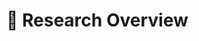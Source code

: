 # 🧠 Research Overview 



<script src="https://d3js.org/d3.v7.min.js"></script>
<script>
    // Data for the tree diagram
    const treeData = {
        "name": "Research Work",
        "children": [
            {
                "name": "Diffusion Acceleration",
                "children": [
                    { "name": "Rectified Diffusion: Straightness Is Not Your Need (ICLR 2025)", "url": "https://arxiv.org/abs/2410.07303" },
                    { "name": "InstantPortrait: One-Step Portrait Editing (ICLR 2025)", "url": "https://openreview.net/forum?id=ZkFMe3OPfw" },
                    {},
                    {
                        "name": "Consistency Models",
                        "children": [
                            { "name": "Consistency Distillation" },
                            { "name": "Consistency Training" },
                            { "name": "Stable Consistency Tuning (ICLR 2025 Workshop)", "url": "https://arxiv.org/abs/2410.18958" }
                        ]
                    },

                    {
                        "name": "Phased Consistency Model (NeurIPS 2024)",
                        "children": [
                            { "name": "AnimateLCM (SIGGRAPH Asia 2024)", "url": "https://animatelcm.github.io" },
                            { "name": "OSV: One Step is Enough for High-Quality I2V (CVPR 2025)", "url": "https://arxiv.org/pdf/2409.11367" },
                            {
                                "name": "FastVideo",
                                "children": [
                                    { "name": "FastHunyuan" },
                                    { "name": "FastWAN" }
                                ]
                            },
                            {
                                "name": "Unleashing VDM for Fast Shape Generation (CVPR 2025)",
                                "children": [
                                    { "name": "Huanyuan-3D Turbo" }
                                ]
                            }
                        ]
                    },
                ]
            },
            {
                "name": "Reinforcement Learning",
                "children": [
                    {
                        "name": "Diffusion-NPO (ICLR 2025)",
                        "children": [
                            { "name": "Self-NPO: Data-Free NPO" }
                        ]
                    },
                    { "name": "Diffusion-Sharpening" }
                ]
            },
            {
                "name": "Generative Vision Applications",
                "children": [
                    { "name": "GS-DiT  (CVPR 2025)", "url": "https://arxiv.org/abs/2501.02690" },
                    { "name": "ZoLA: Zero-Shot Creative Long Animation Generation (ECCV 2024)", "url": "https://gen-l-2.github.io/" },
                    { "name": "Be-Your-Outpainter (ECCV 2024)", "url": "https://be-your-outpainter.github.io/" },
                    { "name": "Motion-I2V: Image-to-Video Generation with Explicit Motion Modeling (SIGGRAPH 2024)", "url": "https://xiaoyushi97.github.io/Motion-I2V/" },
                    { "name": "Rethinking the Spatial Inconsistency in CFG (CVPR 2024)", "url": "https://arxiv.org/abs/2404.05384" },
                ]
            },
            {
                "name": "Class-Incremental Learning",
                "children": [
                    {
                        "name": "PyCIL (SCIS)",
                        "children": [
                            { "name": "FOSTER  (ECCV 2022)", "url": "https://arxiv.org/abs/2204.04662" },
                            { "name": "BEEF (ICLR 2023)", "url": "https://openreview.net/forum?id=iP77_axu0h3" },
                            { "name": "FACT  (CVPR 2022)", "url": "https://arxiv.org/abs/2203.06953" }
                        ]
                    }
                ]
            }
        ]
    };

    // Set up SVG
    const svg = d3.select("#treeDiagram"),
        width = +svg.attr("width"),
        height = +svg.attr("height"),
        g = svg.append("g").attr("transform", "translate(40,40)");

    let i = 0; // Initialize a counter for node IDs

    // Tree layout
    const tree = d3.tree().size([height - 50, width - 100]);
    const root = d3.hierarchy(treeData);
    tree(root);
    // Assign unique IDs to initial nodes
    root.descendants().forEach(d => d.id = d.id || ++i);

    // Initial drawing
    update(root);

    // Update function for collapsing/expanding
    function update(source) {
        const duration = 750;

        // Compute the new tree layout.
        const nodes = root.descendants().reverse();
        const links = root.links();

        // Normalize for fixed-depth.
        nodes.forEach(d => { d.y = d.depth * 180; }); // Adjust this value to control node spacing horizontally

        // Update the nodes…
        const node = g.selectAll(".node")
            .data(nodes, d => d.id);

        // Enter any new nodes at the parent's previous position.
        const nodeEnter = node.enter().append("g")
            .attr("class", d => "node" + (d.children ? " node--internal" : " node--leaf"))
            .attr("transform", d => `translate(${source.y0},${source.x0})`)
            .on("click", click);

        nodeEnter.append("circle")
            .attr("r", 1e-6)
            .attr("fill", d => d._children ? "#555" : "#999")
            .attr("stroke", "#fff")
            .attr("stroke-width", 1);

        nodeEnter.append("text")
            .attr("dy", 3)
            .attr("x", d => d.children || d._children ? -8 : 8)
            .attr("text-anchor", d => d.children || d._children ? "end" : "start")
            .style("font-family", "'Lato', sans-serif")
            .style("font-size", "12px")
            .style("fill", d => d.data.url ? "#1e90ff" : "#000")
            .text(d => d.data.name)
            .style("fill-opacity", 1e-6)
            .on("click", (event, d) => {
                if (d.data.url) {
                    event.stopPropagation(); // Prevent node collapse/expand when clicking text link
                    window.open(d.data.url, "_blank");
                }
            });

        // Transition nodes to their new position.
        const nodeUpdate = nodeEnter.merge(node);

        nodeUpdate.transition()
            .duration(duration)
            .attr("transform", d => `translate(${d.y},${d.x})`);

        nodeUpdate.select("circle")
            .attr("r", 5)
            .attr("fill", d => d._children ? "#555" : "#999");

        nodeUpdate.select("text")
            .style("fill-opacity", 1);

        // Transition exiting nodes to the parent's new position.
        const nodeExit = node.exit().transition()
            .duration(duration)
            .attr("transform", d => `translate(${source.y},${source.x})`)
            .remove();

        nodeExit.select("circle")
            .attr("r", 1e-6);

        nodeExit.select("text")
            .style("fill-opacity", 1e-6);

        // Update the links…
        const link = g.selectAll(".link")
            .data(links, d => d.target.id);

        // Enter any new links at the parent's previous position.
        const linkEnter = link.enter().insert("path", "g")
            .attr("class", "link")
            .attr("d", d3.linkHorizontal()
                .x(d => source.y0)
                .y(d => source.x0));

        // Transition links to their new position.
        link.merge(linkEnter).transition()
            .duration(duration)
            .attr("d", d3.linkHorizontal()
                .x(d => d.y)
                .y(d => d.x));

        // Transition exiting links to the parent's new position.
        link.exit().transition()
            .duration(duration)
            .attr("d", d3.linkHorizontal()
                .x(d => source.y)
                .y(d => source.x))
            .remove();

        // Stash the old positions for transition.
        nodes.forEach(d => {
            d.x0 = d.x;
            d.y0 = d.y;
        });
    }

    // Toggle children on click.
    function click(event, d) {
        if (d.children) {
            d._children = d.children;
            d.children = null;
        } else {
            d.children = d._children;
            d._children = null;
        }
        update(d);
    }

    // Store initial positions for transition
    root.x0 = root.x;
    root.y0 = root.y;
</script>